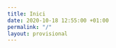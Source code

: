 ```yaml
---
title: Inici
date: 2020-10-18 12:55:00 +01:00
permalink: "/"
layout: provisional
---
```


<div class="instagram">
    <script src="https://apps.elfsight.com/p/platform.js" defer></script>
    <div class="elfsight-app-373e456d-470c-4bf2-9174-27b5ae2f94b2"></div>
</div>
